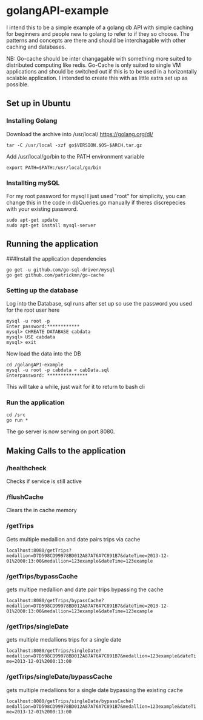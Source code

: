 # golangAPI-example
I intend this to be a simple example of a golang db API with simple caching for beginners and people new to golang to refer to if they so choose. The patterns and concepts are there and should be interchagable with other caching and databases.

NB: Go-cache should be inter changagable with something more suited to distributed computing like redis. Go-Cache is only suited to single VM applications and should be switched out if this is to be used in a horizontally scalable application. I intended to create this with as little extra set up as possible. 

## Set up in Ubuntu

### Installing Golang
Download the archive into /usr/local/
https://golang.org/dl/

`tar -C /usr/local -xzf go$VERSION.$OS-$ARCH.tar.gz`

Add /usr/local/go/bin to the PATH environment variable

`export PATH=$PATH:/usr/local/go/bin`

### Installting mySQL
For my root password for mysql I just used "root" for simplicity, you can change this in the code in dbQueries.go manually if theres discrepecies with your existing password.
```
sudo apt-get update
sudo apt-get install mysql-server
```

## Running the application
###Install the application dependencies
```
go get -u github.com/go-sql-driver/mysql
go get github.com/patrickmn/go-cache
```

### Setting up the database
Log into the Database, sql runs after set up so use the password you used for the root user here
```
mysql -u root -p
Enter password:************
mysql> CHREATE DATABASE cabdata
mysql> USE cabdata
mysql> exit
```
Now load the data into the DB
```
cd /golangAPI-example
mysql -u root -p cabdata < cabData.sql
Enterpassword: ***************

```
This will take a while, just wait for it to return to bash cli

### Run the application
```
cd /src
go run *
```
The go server is now serving on port 8080.

## Making Calls to the application
### /healthcheck
Checks if service is still active

### /flushCache
Clears the in cache memory

### /getTrips
Gets multiple medallion and date pairs trips via cache 

```localhost:8080/getTrips?medallion=D7D598CD99978BD012A87A76A7C891B7&dateTime=2013-12-01%2000:13:00&medallion=123example&dateTime=123example```

### /getTrips/bypassCache
gets multipe medallion and date pair trips bypassing the cache

```localhost:8080/getTrips/bypassCache?medallion=D7D598CD99978BD012A87A76A7C891B7&dateTime=2013-12-01%2000:13:00&medallion=123example&dateTime=123example```

### /getTrips/singleDate
gets multiple medallions trips for a single date 

```localhost:8080/getTrips/singleDate?medallion=D7D598CD99978BD012A87A76A7C891B7&medallion=123example&dateTime=2013-12-01%2000:13:00```

### /getTrips/singleDate/bypassCache
gets multiple medallions for a single date bypassing the existing cache

```localhost:8080/getTrips/singleDate/bypassCache?medallion=D7D598CD99978BD012A87A76A7C891B7&medallion=123example&dateTime=2013-12-01%2000:13:00```




